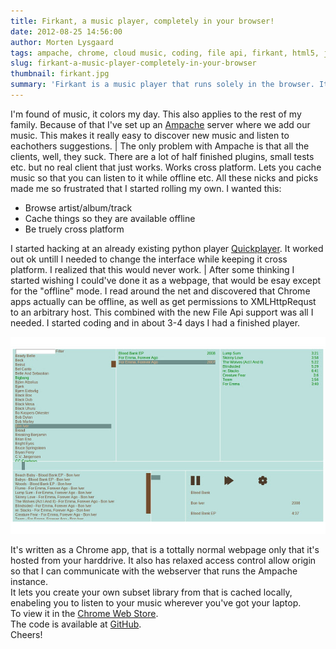 ```yaml
---
title: Firkant, a music player, completely in your browser!
date: 2012-08-25 14:56:00
author: Morten Lysgaard
tags: ampache, chrome, cloud music, coding, file api, firkant, html5, javascript, open source, web app
slug: firkant-a-music-player-completely-in-your-browser
thumbnail: firkant.jpg
summary: 'Firkant is a music player that runs solely in the browser. It streams music from a server using the new HTML5 apis.'
---
```


I'm found of music, it colors my day. This also applies to the rest
of my family. Because of that I've set up an
[Ampache](http://ampache.org) server where we add our music. This makes
it really easy to discover new music and listen to eachothers
suggestions. | The only problem with Ampache is that all the clients,
well, they suck. There are a lot of half finished plugins, small tests
etc. but no real client that just works. Works cross platform. Lets you
cache music so that you can listen to it while offline etc. All these
nicks and picks made me so frustrated that I started rolling my own. I
wanted this:

-   Browse artist/album/track
-   Cache things so they are available offline
-   Be truely cross platform

I started hacking at an already existing python player
[Quickplayer](http://quickplay.ampache.org/). It worked out ok untill I
needed to change the interface while keeping it cross platform. I
realized that this would never work. | After some thinking I started
wishing I could've done it as a webpage, that would be esay except for
the "offline" mode. I read around the net and discovered that Chrome
apps actually can be offline, as well as get permissions to
XMLHttpRequst to an arbitrary host. This combined with the new File Api
support was all I needed. I started coding and in about 3-4 days I had a
finished player.

![image](firkant.jpg)

It's written as a Chrome app, that is a tottally normal webpage only
that it's hosted from your harddrive. It also has relaxed access control
allow origin so that I can communicate with the webserver that runs the
Ampache instance.\
It lets you create your own subset library from that is cached locally,
enabeling you to listen to your music wherever you've got your laptop.\
To view it in the [Chrome Web
Store](https://chrome.google.com/webstore/detail/aneedkfapngamfeiohfinebehkekgkll).\
The code is available at
[GitHub](https://github.com/molysgaard/Firkant).\
Cheers!
